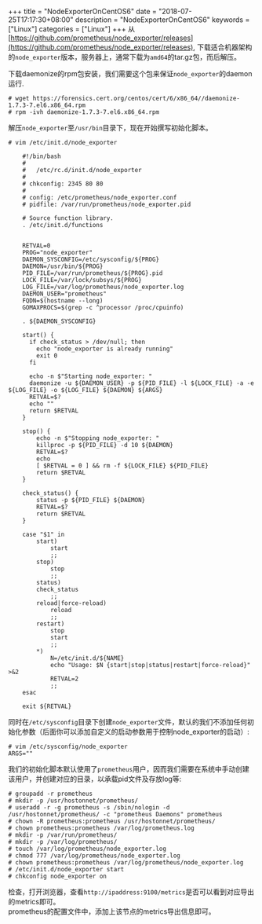 +++
title = "NodeExporterOnCentOS6"
date = "2018-07-25T17:17:30+08:00"
description = "NodeExporterOnCentOS6"
keywords = ["Linux"]
categories = ["Linux"]
+++
从
[https://github.com/prometheus/node_exporter/releases](https://github.com/prometheus/node_exporter/releases),
下载适合机器架构的`node_exporter`版本，服务器上，通常下载为`amd64`的tar.gz包，而后解压。    

下载daemonize的rpm包安装，我们需要这个包来保证`node_exporter`的daemon运行.    

```
# wget https://forensics.cert.org/centos/cert/6/x86_64//daemonize-1.7.3-7.el6.x86_64.rpm
# rpm -ivh daemonize-1.7.3-7.el6.x86_64.rpm
```
解压`node_exporter`至`/usr/bin`目录下，现在开始撰写初始化脚本。    

```
# vim /etc/init.d/node_exporter

    #!/bin/bash
    #
    #	/etc/rc.d/init.d/node_exporter
    #
    # chkconfig: 2345 80 80
    #
    # config: /etc/prometheus/node_exporter.conf
    # pidfile: /var/run/prometheus/node_exporter.pid
    
    # Source function library.
    . /etc/init.d/functions
    
    
    RETVAL=0
    PROG="node_exporter"
    DAEMON_SYSCONFIG=/etc/sysconfig/${PROG}
    DAEMON=/usr/bin/${PROG}
    PID_FILE=/var/run/prometheus/${PROG}.pid
    LOCK_FILE=/var/lock/subsys/${PROG}
    LOG_FILE=/var/log/prometheus/node_exporter.log
    DAEMON_USER="prometheus"
    FQDN=$(hostname --long)
    GOMAXPROCS=$(grep -c ^processor /proc/cpuinfo)
    
    . ${DAEMON_SYSCONFIG}
    
    start() {
      if check_status > /dev/null; then
        echo "node_exporter is already running"
        exit 0
      fi
    
      echo -n $"Starting node_exporter: "
      daemonize -u ${DAEMON_USER} -p ${PID_FILE} -l ${LOCK_FILE} -a -e ${LOG_FILE} -o ${LOG_FILE} ${DAEMON} ${ARGS}
      RETVAL=$?
      echo ""
      return $RETVAL
    }
    
    stop() {
        echo -n $"Stopping node_exporter: "
        killproc -p ${PID_FILE} -d 10 ${DAEMON}
        RETVAL=$?
        echo
        [ $RETVAL = 0 ] && rm -f ${LOCK_FILE} ${PID_FILE}
        return $RETVAL
    }  
    
    check_status() {
        status -p ${PID_FILE} ${DAEMON}
        RETVAL=$?
        return $RETVAL
    }
    
    case "$1" in
        start)
            start
            ;;
        stop)
            stop
            ;;
        status)
    	check_status
            ;;
        reload|force-reload)
            reload
            ;;
        restart)
            stop
            start
            ;;
        *)
            N=/etc/init.d/${NAME}
            echo "Usage: $N {start|stop|status|restart|force-reload}" >&2
            RETVAL=2
            ;;
    esac
    
    exit ${RETVAL}
```
同时在`/etc/sysconfig`目录下创建`node_exporter`文件，默认的我们不添加任何初始化参数（后面你可以添加自定义的启动参数用于控制node_exporter的启动）:    

```
# vim /etc/sysconfig/node_exporter
ARGS=""
```
我们的初始化脚本默认使用了`prometheus`用户，因而我们需要在系统中手动创建该用户，并创建对应的目录，以承载pid文件及存放log等:    

```
# groupadd -r prometheus
# mkdir -p /usr/hostonnet/prometheus/
# useradd -r -g prometheus -s /sbin/nologin -d /usr/hostonnet/prometheus/ -c "prometheus Daemons" prometheus
# chown -R prometheus:prometheus /usr/hostonnet/prometheus/
# chown prometheus:prometheus /var/log/prometheus.log
# mkdir -p /var/run/prometheus/
# mkdir -p /var/log/prometheus/
# touch /var/log/prometheus/node_exporter.log
# chmod 777 /var/log/prometheus/node_exporter.log 
# chown prometheus:prometheus /var/log/prometheus/node_exporter.log
# /etc/init.d/node_exporter start
# chkconfig node_exporter on
```

检查，打开浏览器，查看`http://ipaddress:9100/metrics`是否可以看到对应导出的metrics即可。    
prometheus的配置文件中，添加上该节点的metrics导出信息即可。    
